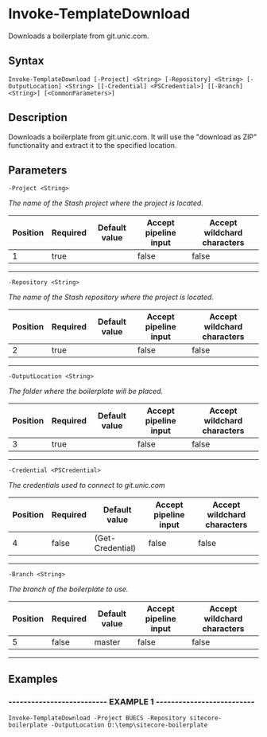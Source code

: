 

# Invoke-TemplateDownload

Downloads a boilerplate from git.unic.com.
## Syntax

    Invoke-TemplateDownload [-Project] <String> [-Repository] <String> [-OutputLocation] <String> [[-Credential] <PSCredential>] [[-Branch] <String>] [<CommonParameters>]


## Description

Downloads a boilerplate from git.unic.com. It will use the "download as ZIP"
functionality and extract it to the specified location.





## Parameters

    
    -Project <String>
_The name of the Stash project where the project is located._

| Position | Required | Default value | Accept pipeline input | Accept wildchard characters |
| -------- | -------- | ------------- | --------------------- | --------------------------- |
| 1 | true |  | false | false |


----

    
    
    -Repository <String>
_The name of the Stash repository where the project is located._

| Position | Required | Default value | Accept pipeline input | Accept wildchard characters |
| -------- | -------- | ------------- | --------------------- | --------------------------- |
| 2 | true |  | false | false |


----

    
    
    -OutputLocation <String>
_The folder where the boilerplate will be placed._

| Position | Required | Default value | Accept pipeline input | Accept wildchard characters |
| -------- | -------- | ------------- | --------------------- | --------------------------- |
| 3 | true |  | false | false |


----

    
    
    -Credential <PSCredential>
_The credentials used to connect to git.unic.com_

| Position | Required | Default value | Accept pipeline input | Accept wildchard characters |
| -------- | -------- | ------------- | --------------------- | --------------------------- |
| 4 | false | (Get-Credential) | false | false |


----

    
    
    -Branch <String>
_The branch of the boilerplate to use._

| Position | Required | Default value | Accept pipeline input | Accept wildchard characters |
| -------- | -------- | ------------- | --------------------- | --------------------------- |
| 5 | false | master | false | false |


----

    

## Examples

### -------------------------- EXAMPLE 1 --------------------------
    Invoke-TemplateDownload -Project BUECS -Repository sitecore-boilerplate -OutputLocation D:\temp\sitecore-boilerplate































